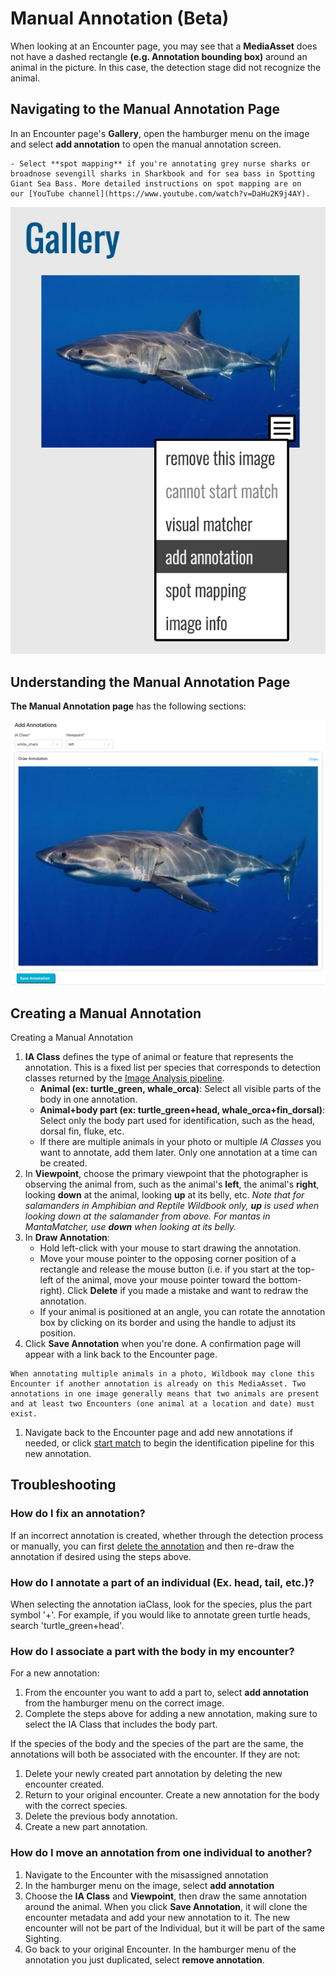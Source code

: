# Manual Annotation (Beta)

When looking at an Encounter page, you may see that a **MediaAsset** does not have a dashed rectangle **(e.g. Annotation bounding box)** around an animal in the picture. In this case, the detection stage did not recognize the animal.

## Navigating to the Manual Annotation Page

In an Encounter page's **Gallery**, open the hamburger menu on the image and select **add annotation** to open the manual annotation screen.

```{note}
- Select **spot mapping** if you're annotating grey nurse sharks or broadnose sevengill sharks in Sharkbook and for sea bass in Spotting Giant Sea Bass. More detailed instructions on spot mapping are on our [YouTube channel](https://www.youtube.com/watch?v=DaHu2K9j4AY).
```

![add anotation button](../assets/images/wb-manual-annotation-menu-option.png)

## Understanding the Manual Annotation Page

**The Manual Annotation page** has the following sections:

![manual annotation sections](../assets/images/wb-manual-annotation-interface.png)

## Creating a Manual Annotation

Creating a Manual Annotation

1. **IA Class** defines the type of animal or feature that represents the annotation. This is a fixed list per species that corresponds to detection classes returned by the [Image Analysis pipeline](../introduction/image-analysis-pipeline.md).
    * **Animal (ex: turtle_green, whale_orca)**: Select all visible parts of the body in one annotation.
    * **Animal+body part (ex: turtle_green+head, whale_orca+fin_dorsal)**: Select only the body part used for identification, such as the head, dorsal fin, fluke, etc.
    * If there are multiple animals in your photo or multiple *IA Classes* you want to annotate, add them later. Only one annotation at a time can be created.
2. In **Viewpoint**, choose the primary viewpoint that the photographer is observing the animal from, such as the animal's **left**, the animal's **right**, looking **down** at the animal, looking **up** at its belly, etc. *Note that for salamanders in Amphibian and Reptile Wildbook only, **up** is used when looking down at the salamander from above. For mantas in MantaMatcher, use **down** when looking at its belly.*
3. In **Draw Annotation**:
    * Hold left-click with your mouse to start drawing the annotation.
    * Move your mouse pointer to the opposing corner position of a rectangle and release the mouse button (i.e. if you start at the top-left of the animal, move your mouse pointer toward the bottom-right). Click **Delete** if you made a mistake and want to redraw the annotation.
    * If your animal is positioned at an angle, you can rotate the annotation box by clicking on its border and using the handle to adjust its position. 
4. Click **Save Annotation** when you're done. A confirmation page will appear with a link back to the Encounter page.

```{note}
When annotating multiple animals in a photo, Wildbook may clone this Encounter if another annotation is already on this MediaAsset. Two annotations in one image generally means that two animals are present and at least two Encounters (one animal at a location and date) must exist.
```

1. Navigate back to the Encounter page and add new annotations if needed, or click [start match](matching-process.md) to begin the identification pipeline for this new annotation.

## Troubleshooting

### How do I fix an annotation?

If an incorrect annotation is created, whether through the detection process or manually, you can first [delete the annotation](../data/matching-process.md#removing-a-single-annotation) and then re-draw the annotation if desired using the steps above.

### How do I annotate a part of an individual (Ex. head, tail, etc.)?

When selecting the annotation iaClass, look for the species, plus the part symbol '+'. For example, if you would like to annotate green turtle heads, search 'turtle_green+head'.

### How do I associate a part with the body in my encounter?

For a new annotation:

1. From the encounter you want to add a part to, select **add annotation** from the hamburger menu on the correct image.
2. Complete the steps above for adding a new annotation, making sure to select the IA Class that includes the body part.

If the species of the body and the species of the part are the same, the annotations will both be associated with the encounter. If they are not:

1. Delete your newly created part annotation by deleting the new encounter created.
2. Return to your original encounter. Create a new annotation for the body with the correct species.
3. Delete the previous body annotation.
4. Create a new part annotation.

### How do I move an annotation from one individual to another?

1. Navigate to the Encounter with the misassigned annotation
2. In the hamburger menu on the image, select **add annotation**
3. Choose the **IA Class** and **Viewpoint**, then draw the same annotation around the animal. When you click **Save Annotation**, it will clone the encounter metadata and add your new annotation to it. The new encounter will not be part of the Individual, but it will be part of the same Sighting.
4. Go back to your original Encounter. In the hamburger menu of the annotation you just duplicated, select **remove annotation**.
